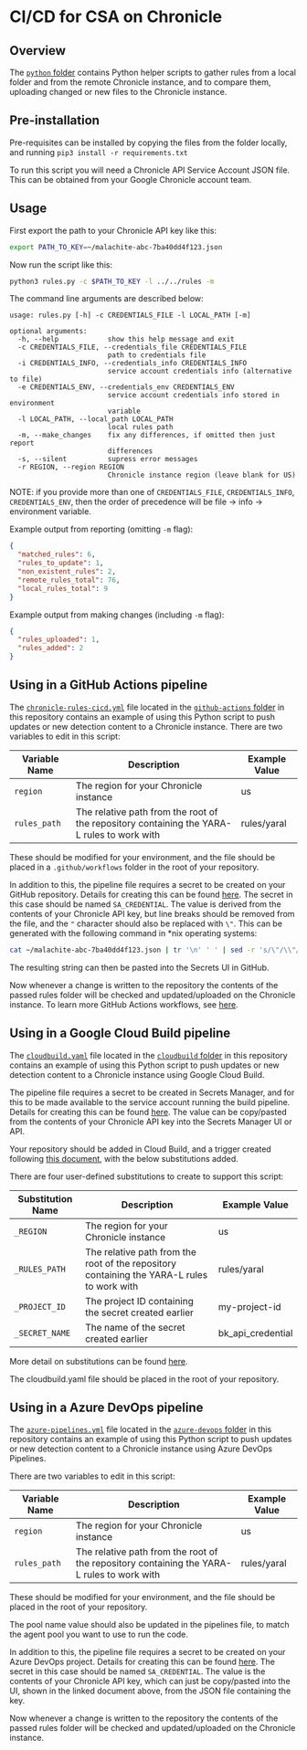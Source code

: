 # CI/CD for CSA on Chronicle

## Overview

The [`python` folder](./python/) contains Python helper scripts to gather rules from a local folder and from the remote
Chronicle instance, and to compare them, uploading changed or new files to the Chronicle instance.

## Pre-installation

Pre-requisites can be installed by copying the files from the folder locally, and running `pip3 install -r requirements.txt`

To run this script you will need a Chronicle API Service Account JSON file. This can be obtained from your Google Chronicle 
account team.

## Usage

First export the path to your Chronicle API key like this:

```bash
export PATH_TO_KEY=~/malachite-abc-7ba40dd4f123.json
```

Now run the script like this:

```bash
python3 rules.py -c $PATH_TO_KEY -l ../../rules -m
```

The command line arguments are described below:

```
usage: rules.py [-h] -c CREDENTIALS_FILE -l LOCAL_PATH [-m]

optional arguments:
  -h, --help            show this help message and exit
  -c CREDENTIALS_FILE, --credentials_file CREDENTIALS_FILE
                        path to credentials file
  -i CREDENTIALS_INFO, --credentials_info CREDENTIALS_INFO
                        service account credentials info (alternative to file)
  -e CREDENTIALS_ENV, --credentials_env CREDENTIALS_ENV
                        service account credentials info stored in environment
                        variable
  -l LOCAL_PATH, --local_path LOCAL_PATH
                        local rules path
  -m, --make_changes    fix any differences, if omitted then just report
                        differences
  -s, --silent          supress error messages
  -r REGION, --region REGION
                        Chronicle instance region (leave blank for US)
```

NOTE: if you provide more than one of `CREDENTIALS_FILE`, `CREDENTIALS_INFO`, `CREDENTIALS_ENV`, then the 
order of precedence will be file -> info -> environment variable.

Example output from reporting (omitting `-m` flag):

```json
{
  "matched_rules": 6,
  "rules_to_update": 1,
  "non_existent_rules": 2,
  "remote_rules_total": 76,
  "local_rules_total": 9
}
```

Example output from making changes (including `-m` flag):

```json
{
  "rules_uploaded": 1,
  "rules_added": 2
}
```

## Using in a GitHub Actions pipeline

The [`chronicle-rules-cicd.yml`](./github-actions/chronicle-rules-cicd.yml) file located in the 
[`github-actions` folder](./github-actions/) in this repository contains an example of using this 
Python script to push updates or new detection content to a Chronicle instance. There are two variables 
to edit in this script:

Variable Name | Description | Example Value
---|---|---
`region` | The region for your Chronicle instance | us
`rules_path` | The relative path from the root of the repository containing the YARA-L rules to work with | rules/yaral

These should be modified for your environment, and the file should be placed in a `.github/workflows` folder in the root of your repository.

In addition to this, the pipeline file requires a secret to be created on your GitHub repository. Details for creating this
can be found [here](https://docs.github.com/en/actions/security-guides/encrypted-secrets). The secret in this case should 
be named `SA_CREDENTIAL`. The value is derived from the contents of your Chronicle API key, but line breaks should be 
removed from the file, and the `"` character should also be replaced with `\"`. This can be generated with the following 
command in *nix operating systems:

```bash
cat ~/malachite-abc-7ba40dd4f123.json | tr '\n' ' ' | sed -r 's/\"/\\"/g'
```

The resulting string can then be pasted into the Secrets UI in GitHub.

Now whenever a change is written to the repository the contents of the passed rules folder will be checked and updated/uploaded on the Chronicle instance. To learn more GitHub Actions workflows, see [here](https://docs.github.com/en/actions/using-workflows/about-workflows).

## Using in a Google Cloud Build pipeline

The [`cloudbuild.yaml`](./cloudbuild/cloudbuild.yaml) file located in the 
[`cloudbuild` folder](./cloudbuild/) in this repository contains an example of using this 
Python script to push updates or new detection content to a Chronicle instance using Google
Cloud Build.

The pipeline file requires a secret to be created in Secrets Manager, and for this to be 
made available to the service account running the build pipeline. Details for creating this
can be found [here](https://cloud.google.com/build/docs/securing-builds/use-secrets). The 
value can be copy/pasted from the contents of your Chronicle API key into the Secrets 
Manager UI or API.

Your repository should be added in Cloud Build, and a trigger created following [this document](https://cloud.google.com/build/docs/automating-builds/create-manage-triggers), 
with the below substitutions added.

There are four user-defined substitutions to create to support this script:

Substitution Name | Description | Example Value
---|---|---
`_REGION` | The region for your Chronicle instance | us
`_RULES_PATH` | The relative path from the root of the repository containing the YARA-L rules to work with | rules/yaral
`_PROJECT_ID` | The project ID containing the secret created earlier | my-project-id
`_SECRET_NAME` | The name of the secret created earlier | bk_api_credential

More detail on substitutions can be found [here](https://cloud.google.com/build/docs/configuring-builds/substitute-variable-values#using_user-defined_substitutions).

The cloudbuild.yaml file should be placed in the root of your repository.

## Using in a Azure DevOps pipeline

The [`azure-pipelines.yml`](./azure-devops/azure-pipelines.yml) file located in the 
[`azure-devops` folder](./azure-devops/) in this repository contains an example of using this 
Python script to push updates or new detection content to a Chronicle instance using Azure DevOps
Pipelines.

There are two variables 
to edit in this script:

Variable Name | Description | Example Value
---|---|---
`region` | The region for your Chronicle instance | us
`rules_path` | The relative path from the root of the repository containing the YARA-L rules to work with | rules/yaral

These should be modified for your environment, and the file should be placed in the root of your repository.

The pool name value should also be updated in the pipelines file, to match the agent pool you want to use to run the code.

In addition to this, the pipeline file requires a secret to be created on your Azure DevOps project. Details for creating this
can be found [here](https://learn.microsoft.com/en-us/azure/devops/pipelines/process/set-secret-variables?view=azure-devops&tabs=yaml%2Cbash). The secret in this case should be named `SA_CREDENTIAL`. The value is the contents of your Chronicle API key, which can just be
copy/pasted into the UI, shown in the linked document above, from the JSON file containing the key.

Now whenever a change is written to the repository the contents of the passed rules folder will be checked and updated/uploaded
on the Chronicle instance.

